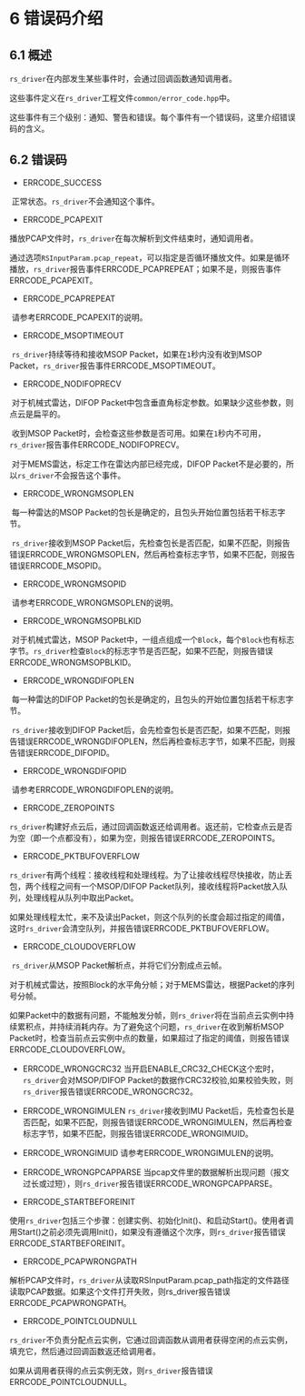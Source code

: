 # 6 **错误码介绍**



## 6.1 概述

`rs_driver`在内部发生某些事件时，会通过回调函数通知调用者。

这些事件定义在`rs_driver`工程文件`common/error_code.hpp`中。

这些事件有三个级别：通知、警告和错误。每个事件有一个错误码，这里介绍错误码的含义。



## 6.2 错误码

+ ERRCODE_SUCCESS

​		正常状态。`rs_driver`不会通知这个事件。

+ ERRCODE_PCAPEXIT 

​		播放PCAP文件时，`rs_driver`在每次解析到文件结束时，通知调用者。

​		通过选项`RSInputParam.pcap_repeat`，可以指定是否循环播放文件。如果是循环播放，`rs_driver`报告事件ERRCODE_PCAPREPEAT；如果不是，则报告事件ERRCODE_PCAPEXIT。

+ ERRCODE_PCAPREPEAT

​		请参考ERRCODE_PCAPEXIT的说明。

+ ERRCODE_MSOPTIMEOUT 

​		`rs_driver`持续等待和接收MSOP Packet，如果在`1`秒内没有收到MSOP Packet，`rs_driver`报告事件ERRCODE_MSOPTIMEOUT。

+ ERRCODE_NODIFOPRECV

​		对于机械式雷达，DIFOP Packet中包含垂直角标定参数。如果缺少这些参数，则点云是扁平的。

​		收到MSOP Packet时，会检查这些参数是否可用。如果在`1`秒内不可用，`rs_driver`报告事件ERRCODE_NODIFOPRECV。

​		对于MEMS雷达，标定工作在雷达内部已经完成，DIFOP Packet不是必要的，所以`rs_driver`不会报告这个事件。

+ ERRCODE_WRONGMSOPLEN

​		每一种雷达的MSOP Packet的包长是确定的，且包头开始位置包括若干标志字节。

​		`rs_driver`接收到MSOP Packet后，先检查包长是否匹配，如果不匹配，则报告错误ERRCODE_WRONGMSOPLEN，然后再检查标志字节，如果不匹配，则报告错误ERRCODE_MSOPID。

+ ERRCODE_WRONGMSOPID

​		请参考ERRCODE_WRONGMSOPLEN的说明。

+ ERRCODE_WRONGMSOPBLKID

​		对于机械式雷达，MSOP Packet中，一组点组成一个`Block`，每个`Block`也有标志字节。`rs_driver`检查`Block`的标志字节是否匹配，如果不匹配，则报告错误ERRCODE_WRONGMSOPBLKID。

+ ERRCODE_WRONGDIFOPLEN

​		每一种雷达的DIFOP Packet的包长是确定的，且包头的开始位置包括若干标志字节。

​		`rs_driver`接收到DIFOP Packet后，会先检查包长是否匹配，如果不匹配，则报告错误ERRCODE_WRONGDIFOPLEN，然后再检查标志字节，如果不匹配，则报告错误ERRCODE_DIFOPID。

+ ERRCODE_WRONGDIFOPID

​		请参考ERRCODE_WRONGDIFOPLEN的说明。

+ ERRCODE_ZEROPOINTS

​		`rs_driver`构建好点云后，通过回调函数返还给调用者。返还前，它检查点云是否为空（即一个点都没有），如果为空，则报告错误ERRCODE_ZEROPOINTS。

+ ERRCODE_PKTBUFOVERFLOW

​		`rs_driver`有两个线程：接收线程和处理线程。为了让接收线程尽快接收，防止丢包，两个线程之间有一个MSOP/DIFOP Packet队列，接收线程将Packet放入队列，处理线程从队列中取出Packet。

​		如果处理线程太忙，来不及读出Packet，则这个队列的长度会超过指定的阈值，这时`rs_driver`会清空队列，并报告错误ERRCODE_PKTBUFOVERFLOW。

+ ERRCODE_CLOUDOVERFLOW

​		`rs_driver`从MSOP Packet解析点，并将它们分割成点云帧。

​		对于机械式雷达，按照Block的水平角分帧；对于MEMS雷达，根据Packet的序列号分帧。

​		如果Packet中的数据有问题，不能触发分帧，则`rs_driver`将在当前点云实例中持续累积点，并持续消耗内存。为了避免这个问题，`rs_driver`在收到解析MSOP Packet时，检查当前点云实例中点的数量，如果超过了指定的阈值，则报告错误ERRCODE_CLOUDOVERFLOW。

+ ERRCODE_WRONGCRC32
                当开启ENABLE_CRC32_CHECK这个宏时，`rs_driver`会对MSOP/DIFOP Packet的数据作CRC32校验,如果校验失败，则`rs_driver`报告错误ERRCODE_WRONGCRC32。

+ ERRCODE_WRONGIMULEN
                `rs_driver`接收到IMU Packet后，先检查包长是否匹配，如果不匹配，则报告错误ERRCODE_WRONGIMULEN，然后再检查标志字节，如果不匹配，则报告错误ERRCODE_WRONGIMUID。

+ ERRCODE_WRONGIMUID
                请参考ERRCODE_WRONGIMULEN的说明。

+ ERRCODE_WRONGPCAPPARSE
                当pcap文件里的数据解析出现问题（报文过长或过短），则`rs_driver`报告错误ERRCODE_WRONGPCAPPARSE。

+ ERRCODE_STARTBEFOREINIT

​		使用`rs_driver`包括三个步骤：创建实例、初始化Init()、和启动Start()。使用者调用Start()之前必须先调用Init()，如果没有遵循这个次序，则`rs_driver`报告错误ERRCODE_STARTBEFOREINIT。

+ ERRCODE_PCAPWRONGPATH

​		解析PCAP文件时，`rs_driver`从读取RSInputParam.pcap_path指定的文件路径读取PCAP数据。如果这个文件打开失败，则rs_driver报告错误ERRCODE_PCAPWRONGPATH。

+ ERRCODE_POINTCLOUDNULL

​		`rs_driver`不负责分配点云实例，它通过回调函数从调用者获得空闲的点云实例，填充它，然后通过回调函数返还给调用者。

​		如果从调用者获得的点云实例无效，则`rs_driver`报告错误ERRCODE_POINTCLOUDNULL。

